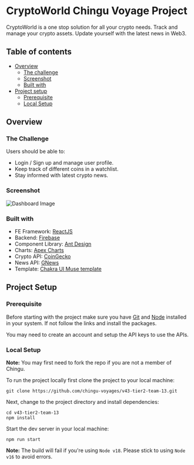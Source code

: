 # CryptoWorld Chingu Voyage Project

CryptoWorld is a one stop solution for all your crypto needs. Track and manage your crypto assets. Update yourself with the latest news in Web3.


## Table of contents

- [Overview](#overview)
  - [The challenge](#the-challenge)
  - [Screenshot](#screenshot)
  - [Built with](#built-with)
- [Project setup](#project-setup)
  - [Prerequisite](#prerequisite)
  - [Local Setup](#local-setup)

## Overview

### The Challenge

Users should be able to:
- Login / Sign up and manage user profile.
- Keep track of different coins in a watchlist.
- Stay informed with latest crypto news.

### Screenshot

![Dashboard Image](./images/Screenshot%2023-04-14%171112.png)

### Built with

- FE Framework: [ReactJS](https://react.dev/)
- Backend: [Firebase](https://firebase.google.com/)
- Component Library: [Ant Design](https://ant.design/)
- Charts: [Apex Charts](https://apexcharts.com/)
- Crypto API: [CoinGecko](https://www.coingecko.com/en/api/documentation)
- News API: [GNews](https://gnews.io/)
- Template: [Chakra UI Muse template](https://www.creative-tim.com/product/muse-ant-design-dashboard)


## Project Setup

### Prerequisite

Before starting with the project make sure you have [Git](https://git-scm.com/) and [Node](https://nodejs.org) installed in your system. If not follow the links and install the packages.

You may need to create an account and setup the API keys to use the APIs.

### Local Setup

**Note:** You may first need to fork the repo if you are not a member of Chingu.

To run the project locally first clone the project to your local machine:

```
git clone https://github.com/chingu-voyages/v43-tier2-team-13.git
```

Next, change to the project directory and install dependencies:
```
cd v43-tier2-team-13
npm install
```

Start the dev server in your local machine:
```
npm run start
```

**Note:** The build will fail if you're using `Node v18`. Please stick to using `Node v16` to avoid errors.

